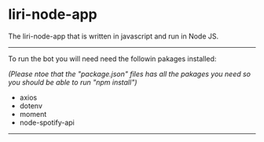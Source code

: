 # liri-node-app


The liri-node-app that is written in javascript and run in Node JS.  


***
To run the bot you will need need the followin pakages installed:

*(Please ntoe that the "package.json" files has all the pakages you need so you should be able to run "npm install")*

- axios
- dotenv
- moment
- node-spotify-api

***

